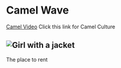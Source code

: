 <!DOCTYPE html>
<html>
<head>
<style>
body {
  background-image: url("gradient_bg.png");
}
</style>
<body>

<h1>Camel Wave</h1>
<p><a href="https://www.youtube.com/watch?v=6ll4-OiLn4E">Camel Video</a> Click this link for Camel Culture</p>
<h2> <img src="" alt="Girl with a jacket"></h2>
 <p>The place to rent</p>

</body>
</html>
 

